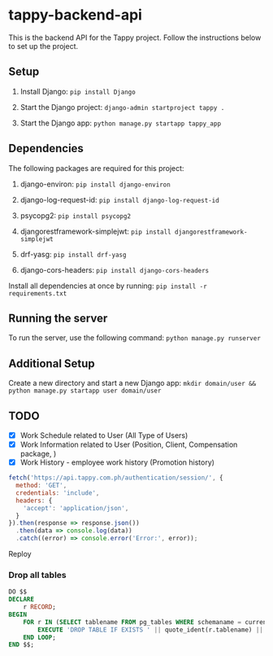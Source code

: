 # tappy-backend-api

This is the backend API for the Tappy project. Follow the instructions below to set up the project.

## Setup

1. Install Django:
```pip install Django```

2. Start the Django project:
```django-admin startproject tappy .```

3. Start the Django app:
```python manage.py startapp tappy_app```

## Dependencies

The following packages are required for this project:

1. django-environ:
```pip install django-environ```

2. django-log-request-id:
```pip install django-log-request-id```

3. psycopg2:
```pip install psycopg2```

4. djangorestframework-simplejwt:
```pip install djangorestframework-simplejwt```

5. drf-yasg:
```pip install drf-yasg```

6. django-cors-headers:
```pip install django-cors-headers```

Install all dependencies at once by running:
```pip install -r requirements.txt```

## Running the server

To run the server, use the following command:
```python manage.py runserver```

## Additional Setup

Create a new directory and start a new Django app:
```mkdir domain/user && python manage.py startapp user domain/user```

## TODO

- [x] Work Schedule related to User (All Type of Users)
- [x] Work Information related to User (Position, Client, Compensation package, )
- [x] Work History - employee work history (Promotion history)

```javascript
fetch('https://api.tappy.com.ph/authentication/session/', {
  method: 'GET',
  credentials: 'include',
  headers: {
    'accept': 'application/json',
  }
}).then(response => response.json())
  .then(data => console.log(data))
  .catch((error) => console.error('Error:', error));
```

Reploy

### Drop all tables

```sql
DO $$ 
DECLARE 
    r RECORD; 
BEGIN 
    FOR r IN (SELECT tablename FROM pg_tables WHERE schemaname = current_schema()) LOOP
        EXECUTE 'DROP TABLE IF EXISTS ' || quote_ident(r.tablename) || ' CASCADE'; 
    END LOOP; 
END $$;
```